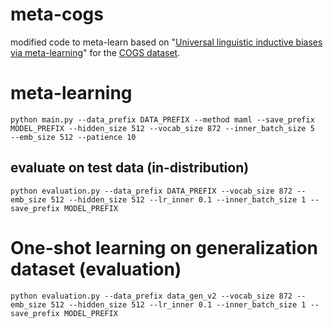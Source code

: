 # meta-cogs
modified code to meta-learn based on "[Universal linguistic inductive biases via meta-learning](https://github.com/tommccoy1/meta-learning-linguistic-biases)" for the [COGS dataset](https://github.com/najoungkim/COGS). 

# meta-learning
`python main.py --data_prefix DATA_PREFIX --method maml --save_prefix MODEL_PREFIX --hidden_size 512 --vocab_size 872 --inner_batch_size 5  --emb_size 512 --patience 10`

## evaluate on test data (in-distribution)
`python evaluation.py --data_prefix DATA_PREFIX --vocab_size 872 --emb_size 512 --hidden_size 512 --lr_inner 0.1 --inner_batch_size 1 --save_prefix MODEL_PREFIX`

# One-shot learning on generalization dataset (evaluation)
`python evaluation.py --data_prefix data_gen_v2 --vocab_size 872 --emb_size 512 --hidden_size 512 --lr_inner 0.1 --inner_batch_size 1 --save_prefix MODEL_PREFIX`

